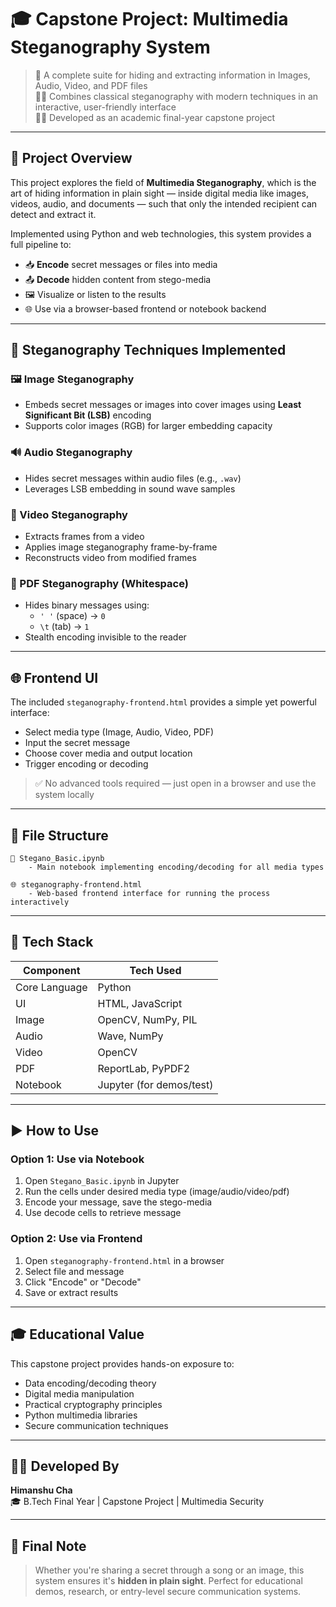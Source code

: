 
# 🎓 Capstone Project: Multimedia Steganography System

> 🧠 A complete suite for hiding and extracting information in Images, Audio, Video, and PDF files  
> 🕵️‍♂️ Combines classical steganography with modern techniques in an interactive, user-friendly interface  
> 👨‍💻 Developed as an academic final-year capstone project

---

## 🧩 Project Overview

This project explores the field of **Multimedia Steganography**, which is the art of hiding information in plain sight — inside digital media like images, videos, audio, and documents — such that only the intended recipient can detect and extract it.

Implemented using Python and web technologies, this system provides a full pipeline to:
- 📥 **Encode** secret messages or files into media
- 📤 **Decode** hidden content from stego-media
- 🖼️ Visualize or listen to the results
- 🌐 Use via a browser-based frontend or notebook backend

---

## 🎯 Steganography Techniques Implemented

### 🖼️ Image Steganography
- Embeds secret messages or images into cover images using **Least Significant Bit (LSB)** encoding
- Supports color images (RGB) for larger embedding capacity

### 🔊 Audio Steganography
- Hides secret messages within audio files (e.g., `.wav`)
- Leverages LSB embedding in sound wave samples

### 🎥 Video Steganography
- Extracts frames from a video
- Applies image steganography frame-by-frame
- Reconstructs video from modified frames

### 📄 PDF Steganography (Whitespace)
- Hides binary messages using:
  - `' '` (space) → `0`
  - `\t` (tab) → `1`
- Stealth encoding invisible to the reader

---

## 🌐 Frontend UI

The included `steganography-frontend.html` provides a simple yet powerful interface:
- Select media type (Image, Audio, Video, PDF)
- Input the secret message
- Choose cover media and output location
- Trigger encoding or decoding

> ✅ No advanced tools required — just open in a browser and use the system locally

---

## 📁 File Structure

```
📄 Stegano_Basic.ipynb
    - Main notebook implementing encoding/decoding for all media types

🌐 steganography-frontend.html
    - Web-based frontend interface for running the process interactively
```

---

## 🔧 Tech Stack

| Component     | Tech Used                |
|---------------|--------------------------|
| Core Language | Python                   |
| UI            | HTML, JavaScript         |
| Image         | OpenCV, NumPy, PIL       |
| Audio         | Wave, NumPy              |
| Video         | OpenCV                   |
| PDF           | ReportLab, PyPDF2        |
| Notebook      | Jupyter (for demos/test) |

---

## ▶️ How to Use

### Option 1: Use via Notebook

1. Open `Stegano_Basic.ipynb` in Jupyter
2. Run the cells under desired media type (image/audio/video/pdf)
3. Encode your message, save the stego-media
4. Use decode cells to retrieve message

### Option 2: Use via Frontend

1. Open `steganography-frontend.html` in a browser
2. Select file and message
3. Click "Encode" or "Decode"
4. Save or extract results

---

## 🎓 Educational Value

This capstone project provides hands-on exposure to:
- Data encoding/decoding theory
- Digital media manipulation
- Practical cryptography principles
- Python multimedia libraries
- Secure communication techniques

---

## 👨‍🎓 Developed By

**Himanshu Cha**  
🎓 B.Tech Final Year | Capstone Project | Multimedia Security

---


## 🏁 Final Note

> Whether you're sharing a secret through a song or an image, this system ensures it's **hidden in plain sight**. Perfect for educational demos, research, or entry-level secure communication systems.
